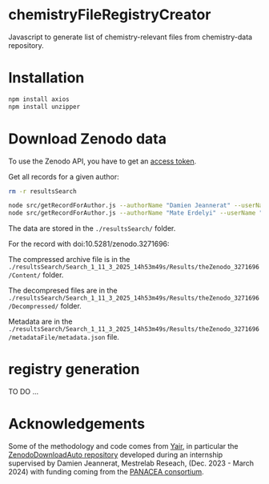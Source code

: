 # chemistryFileRegistryCreator

Javascript to generate list of chemistry-relevant files from chemistry-data repository.

# Installation

```bash
npm install axios
npm install unzipper
```

# Download Zenodo data

To use the Zenodo API, you have to get an [access token](./zenodoToken/README.md).

Get all records for a given author:
```bash
rm -r resultsSearch

node src/getRecordForAuthor.js --authorName "Damien Jeannerat" --userName "DamienJeanneratAsUserName"
node src/getRecordForAuthor.js --authorName "Mate Erdelyi" --userName "DamienJeanneratAsUserName"
```

The data are stored in the `./resultsSearch/` folder.

For the record with doi:10.5281/zenodo.3271696:

The compressed archive file is in the `./resultsSearch/Search_1_11_3_2025_14h53m49s/Results/theZenodo_3271696/Content/` folder.

The decompresed files are in the `./resultsSearch/Search_1_11_3_2025_14h53m49s/Results/theZenodo_3271696/Decompressed/` folder.

Metadata are in the `./resultsSearch/Search_1_11_3_2025_14h53m49s/Results/theZenodo_3271696/metadataFile/metadata.json` file.

# registry generation

TO DO ...

# Acknowledgements

Some of the methodology and code comes from [Yair](https://github.com/YairRodz), in particular the [ZenodoDownloadAuto repository](https://github.com/YairRodz/ZenodoDownloadAuto) developed during an internship supervised by Damien Jeannerat, Mestrelab Reseach, (Dec. 2023 - March 2024) with funding coming from the [PANACEA consortium](https://www.panacea-nmr.eu/).

